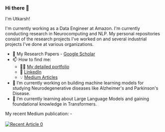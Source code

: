 ### Hi there 👋


I'm Utkarsh!

I'm currently working as a Data Engineer at Amazon. I'm currently conducting research in Neurocomputing and NLP. My personal repositories consist of the research projects I've worked on and several industrial projects I've done at various organizations. 

- :page_facing_up: My Research Papers - [Google Scholar](https://scholar.google.com/citations?hl=en&authuser=2&user=i6Xv6PIAAAAJ)
- 📫 How to find me: 
  - :man_in_tuxedo: [My detailed portfolio](https://www.utkarshlal.com)
  - :office: [LinkedIn](https://www.linkedin.com/in/utkarsh-lal-439a49146/)
  - :bulb: [Medium Articles](https://medium.com/@utkarsh-lal)
- 🔭 I’m currently working on building machine learning models for studying Neurodegenerative diseases like Alzheimer's and Parkinson's Disease.
- 🌱 I’m currently learning about Large Language Models and gaining foundational knowledge in Transformers.

My recent Medium publication: - 
<br><br>
<a target="_blank" href="https://github-readme-medium-recent-article.vercel.app/medium/@khuyentran1476/0"><img src="https://github-readme-medium-recent-article.vercel.app/medium/@utkarsh-lal/0" alt="Recent Article 0">
